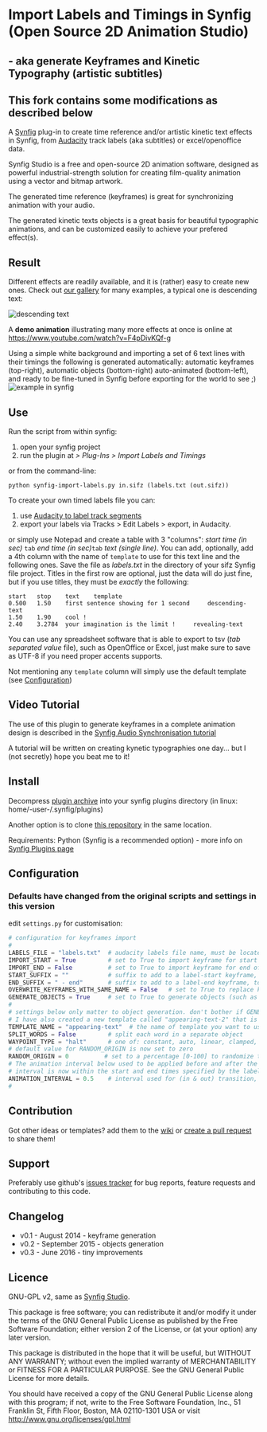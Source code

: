 # Import Labels and Timings in Synfig (Open Source 2D Animation Studio)
##  - aka generate Keyframes and Kinetic Typography (artistic subtitles)
## This fork contains some modifications as described below

A [Synfig](http://synfig.org) plug-in to create time reference and/or artistic kinetic text effects in Synfig, from [Audacity](http://audacity.sourceforge.net/) track labels (aka subtitles) or excel/openoffice data.

Synfig Studio is a free and open-source 2D animation software, designed as powerful industrial-strength solution for creating film-quality animation using a vector and bitmap artwork.

The generated time reference (keyframes) is great for synchronizing animation with your audio.

The generated kinetic texts objects is a great basis for beautiful typographic animations, and can be customized easily to achieve your prefered effect(s).

## Result

Different effects are readily available, and it is (rather) easy to create new ones. Check out [our gallery](https://github.com/berteh/synfig-import-labels/wiki/Gallery) for many examples, a typical one is descending text:

![descending text](test/descending-text_result.gif)

A **demo animation** illustrating many more effects at once is online at https://www.youtube.com/watch?v=F4pDivKQf-g

Using a simple white background and importing a set of 6 text lines with their timings the following is generated automatically: automatic keyframes (top-right), automatic objects (bottom-right) auto-animated (bottom-left), and ready to be fine-tuned in Synfig before exporting for the world to see ;)
![example in synfig](http://i61.tinypic.com/fa1x3.jpg)

## Use

Run the script from within synfig:   

1. open your synfig project
1. run the plugin at _> Plug-Ins > Import Labels and Timings_

or from the command-line:

	python synfig-import-labels.py in.sifz (labels.txt (out.sifz))

To create your own timed labels file you can:

1. use [Audacity to label track segments](http://multimedia.journalism.berkeley.edu/tutorials/audacity/adding-labels/)
1. export your labels via Tracks > Edit Labels > export, in Audacity.

or simply use Notepad and create a table with 3 "columns": _start time (in sec)_ ``tab`` _end time (in sec)_``tab`` _text (single line)_.
You can add, optionally, add a 4th column with the name of ``template`` to use for this text line and the following ones. Save the file as _labels.txt_ in the directory of your sifz Synfig file project. Titles in the first row are optional, just the data will do just fine, but if you use titles, they must be _exactly_ the following:

    start	stop	text	template
    0.500	1.50	first sentence showing for 1 second 	descending-text
    1.50	1.90	cool !
    2.40	3.2784	your imagination is the limit ! 	revealing-text


You can use any spreadsheet software that is able to export to tsv (_tab separated value_ file), such as OpenOffice or Excel, just make sure to save as UTF-8 if you need proper accents supports.

Not mentioning any ``template`` column will simply use the default template (see [Configuration](#configuration))

## Video Tutorial

The use of this plugin to generate keyframes in a complete animation design is described in the [Synfig Audio Synchronisation tutorial](http://wiki.synfig.org/wiki/Doc:Audio_Synchronisation)

A tutorial will be written on creating kynetic typographies one day... but I (not secretly) hope you beat me to it!

## Install

Decompress [plugin archive](https://github.com/berteh/synfig-import-labels/archive/master.zip ) into your synfig plugins directory (in linux: home/-user-/.synfig/plugins)

Another option is to clone [this repository](https://github.com/berteh/synfig-import-labels.git) in the same location.

Requirements: Python (Synfig is a recommended option) - more info on [Synfig Plugins page](http://wiki.synfig.org/wiki/Doc:Plugins#How_to_install_plugins)

## Configuration
### Defaults have changed from the original scripts and settings in this version

edit `settings.py` for customisation:

```python
# configuration for keyframes import
#
LABELS_FILE = "labels.txt" 	# audacity labels file name, must be located in your synfig project directory
IMPORT_START = True         # set to True to import keyframe for start of label
IMPORT_END = False          # set to True to import keyframe for end of label
START_SUFFIX = ""           # suffix to add to a label-start keyframe, to distinguish it from label-end frame
END_SUFFIX = " - end"       # suffix to add to a label-end keyframe, to distinguish it from label-start frame
OVERWRITE_KEYFRAMES_WITH_SAME_NAME = False   # set to True to replace keyframe with exact same description
GENERATE_OBJECTS = True     # set to True to generate objects (such as text layers) for each label
#
# settings below only matter to object generation. don't bother if GENERATE_OBJECTS is False.
# I have also created a new template called "appearing-text-2" that is a modified version of the original.
TEMPLATE_NAME = "appearing-text"  # the name of template you want to use. must be located in templates/ subdirectory, with .xml extension. default is "popping-text"
SPLIT_WORDS = False			# split each word in a separate object
WAYPOINT_TYPE = "halt"      # one of: constant, auto, linear, clamped, halt
# default value for RANDOM_ORIGIN is now set to zero
RANDOM_ORIGIN = 0          # set to a percentage [0-100] to randomize the object origin in the whole document viewbox (0 will stack them all at [0,0])
# The animation interval below used to be applied before and after the animation, but I have modified the script so that the
# interval is now within the start and end times specified by the labels.txt file.
ANIMATION_INTERVAL = 0.5    # interval used for (in & out) transition, in seconds. default is 0.5
#
```

## Contribution

Got other ideas or templates? add them to the [wiki](/wiki/Gallery) or [create a pull request](https://help.github.com/articles/using-pull-requests/) to share them!


## Support
Preferably use github's [issues tracker](https://github.com/berteh/synfig-import-labels/issues) for bug reports, feature requests and contributing to this code.

## Changelog

- v0.1 - August 2014 - keyframe generation
- v0.2 - September 2015 - objects generation
- v0.3 - June 2016 - tiny improvements

## Licence
GNU-GPL v2, same as [Synfig Studio](http://synfig.org).

This package is free software; you can redistribute it and/or modify it under the terms of the GNU General Public License as published by the Free Software Foundation; either version 2 of the License, or (at your option) any later version.

This package is distributed in the hope that it will be useful, but WITHOUT ANY WARRANTY; without even the implied warranty of MERCHANTABILITY or FITNESS FOR A PARTICULAR PURPOSE.  See the GNU General Public License for more details.

You should have received a copy of the GNU General Public License along with this program; if not, write to the Free Software Foundation, Inc., 51 Franklin St, Fifth Floor, Boston, MA  02110-1301 USA or visit http://www.gnu.org/licenses/gpl.html
